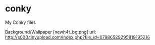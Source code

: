 # conky
My Conky files

Background/Wallpaper [newh4t_bg.png] url: http://s000.tinyupload.com/index.php?file_id=07986529295819195216
